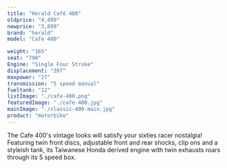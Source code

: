 ```yaml
---
title: "Herald Café 400"
oldprice: "4,499"
newprice: "3,899"
brand: "herald"
model: "Cafe 400"

weight: "165"
seat: "790"
Engine: "Single Four Stroke"
displacement: "397"
maxpower: "27"
transmission: "5 speed manual"
fueltank: "12"
listImage: "./cafe-400.png"
featuredImage: "./cafe-400.jpg"
mainImage: "./classic-400-main.jpg"
product: "motorbike"
---
```


The Cafe 400's vintage looks will satisfy your sixties racer nostalgia! Featuring twin front discs, adjustable front and rear shocks, clip ons and a styleish tank, its Taiwanese Honda derived engine with twin exhausts roars through its 5 speed box.